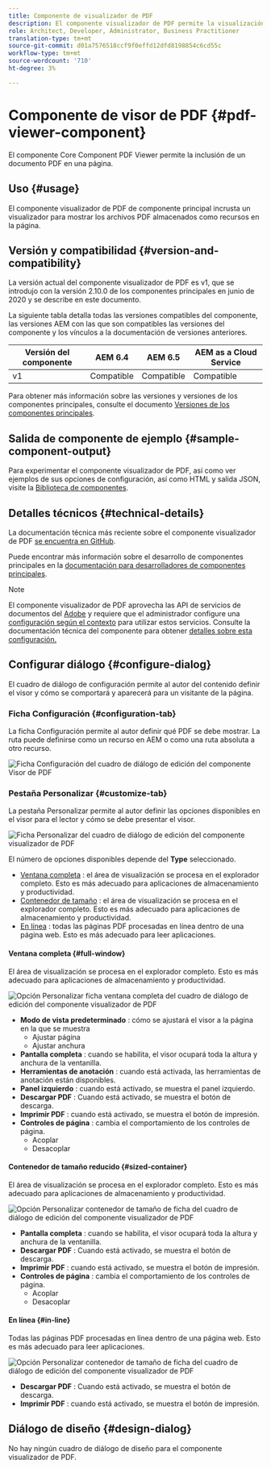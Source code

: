 ```yaml
---
title: Componente de visualizador de PDF
description: El componente visualizador de PDF permite la visualización de un documento PDF.
role: Architect, Developer, Administrator, Business Practitioner
translation-type: tm+mt
source-git-commit: d01a7576518ccf9f0effd12dfd8198854c6cd55c
workflow-type: tm+mt
source-wordcount: '710'
ht-degree: 3%

---
```



# Componente de visor de PDF {#pdf-viewer-component}

El componente Core Component PDF Viewer permite la inclusión de un documento PDF en una página.

## Uso {#usage}

El componente visualizador de PDF de componente principal incrusta un visualizador para mostrar los archivos PDF almacenados como recursos en la página.

## Versión y compatibilidad {#version-and-compatibility}

La versión actual del componente visualizador de PDF es v1, que se introdujo con la versión 2.10.0 de los componentes principales en junio de 2020 y se describe en este documento.

La siguiente tabla detalla todas las versiones compatibles del componente, las versiones AEM con las que son compatibles las versiones del componente y los vínculos a la documentación de versiones anteriores.

| Versión del componente | AEM 6.4 | AEM 6.5 | AEM as a Cloud Service |
|--- |--- |---|---|
| v1 | Compatible | Compatible | Compatible |

Para obtener más información sobre las versiones y versiones de los componentes principales, consulte el documento [Versiones de los componentes principales](/help/versions.md).

## Salida de componente de ejemplo {#sample-component-output}

Para experimentar el componente visualizador de PDF, así como ver ejemplos de sus opciones de configuración, así como HTML y salida JSON, visite la [Biblioteca de componentes](https://adobe.com/go/aem_cmp_library_pdfviewer).

## Detalles técnicos {#technical-details}

La documentación técnica más reciente sobre el componente visualizador de PDF [se encuentra en GitHub](https://adobe.com/go/aem_cmp_tech_pdfviewer_v1).

Puede encontrar más información sobre el desarrollo de componentes principales en la [documentación para desarrolladores de componentes principales](/help/developing/overview.md).

>[!NOTE]
>
>El componente visualizador de PDF aprovecha las API de servicios de documentos del [Adobe](https://www.adobe.io/apis/documentcloud/dcsdk.html) y requiere que el administrador configure una [configuración según el contexto](/help/developing/context-aware-configs.md) para utilizar estos servicios. Consulte la documentación técnica del componente para obtener [detalles sobre esta configuración.](https://github.com/adobe/aem-core-wcm-components/tree/master/content/src/content/jcr_root/apps/core/wcm/components/pdfviewer/v1/pdfviewer#context-aware-config)

## Configurar diálogo {#configure-dialog}

El cuadro de diálogo de configuración permite al autor del contenido definir el visor y cómo se comportará y aparecerá para un visitante de la página.

### Ficha Configuración {#configuration-tab}

La ficha Configuración permite al autor definir qué PDF se debe mostrar. La ruta puede definirse como un recurso en AEM o como una ruta absoluta a otro recurso.

![Ficha Configuración del cuadro de diálogo de edición del componente Visor de PDF](/help/assets/pdf-viewer-edit-configuration.png)

### Pestaña Personalizar {#customize-tab}

La pestaña Personalizar permite al autor definir las opciones disponibles en el visor para el lector y cómo se debe presentar el visor.

![Ficha Personalizar del cuadro de diálogo de edición del componente visualizador de PDF](/help/assets/pdf-viewer-edit-customize.png)

El número de opciones disponibles depende del **Type** seleccionado.

* [Ventana completa](#full-window) : el área de visualización se procesa en el explorador completo. Esto es más adecuado para aplicaciones de almacenamiento y productividad.
* [Contenedor de tamaño](#sized-container) : el área de visualización se procesa en el explorador completo. Esto es más adecuado para aplicaciones de almacenamiento y productividad.
* [En línea](#in-line) : todas las páginas PDF procesadas en línea dentro de una página web. Esto es más adecuado para leer aplicaciones.

#### Ventana completa {#full-window}

El área de visualización se procesa en el explorador completo. Esto es más adecuado para aplicaciones de almacenamiento y productividad.

![Opción Personalizar ficha ventana completa del cuadro de diálogo de edición del componente visualizador de PDF](/help/assets/pdf-viewer-edit-customize-full.png)

* **Modo de vista predeterminado** : cómo se ajustará el visor a la página en la que se muestra
   * Ajustar página
   * Ajustar anchura
* **Pantalla completa** : cuando se habilita, el visor ocupará toda la altura y anchura de la ventanilla.
* **Herramientas de anotación** : cuando está activada, las herramientas de anotación están disponibles.
* **Panel izquierdo** : cuando está activado, se muestra el panel izquierdo.
* **Descargar PDF** : Cuando está activado, se muestra el botón de descarga.
* **Imprimir PDF** : cuando está activado, se muestra el botón de impresión.
* **Controles de página** : cambia el comportamiento de los controles de página.
   * Acoplar
   * Desacoplar

#### Contenedor de tamaño reducido {#sized-container}

El área de visualización se procesa en el explorador completo. Esto es más adecuado para aplicaciones de almacenamiento y productividad.

![Opción Personalizar contenedor de tamaño de ficha del cuadro de diálogo de edición del componente visualizador de PDF](/help/assets/pdf-viewer-edit-customize-sized-container.png)

* **Pantalla completa** : cuando se habilita, el visor ocupará toda la altura y anchura de la ventanilla.
* **Descargar PDF** : Cuando está activado, se muestra el botón de descarga.
* **Imprimir PDF** : cuando está activado, se muestra el botón de impresión.
* **Controles de página** : cambia el comportamiento de los controles de página.
   * Acoplar
   * Desacoplar

#### En línea {#in-line}

Todas las páginas PDF procesadas en línea dentro de una página web. Esto es más adecuado para leer aplicaciones.

![Opción Personalizar contenedor de tamaño de ficha del cuadro de diálogo de edición del componente visualizador de PDF](/help/assets/pdf-viewer-edit-customize-inline.png)

* **Descargar PDF** : Cuando está activado, se muestra el botón de descarga.
* **Imprimir PDF** : cuando está activado, se muestra el botón de impresión.

## Diálogo de diseño {#design-dialog}

No hay ningún cuadro de diálogo de diseño para el componente visualizador de PDF.
